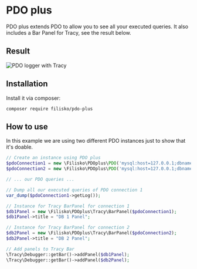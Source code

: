 # PDO plus

PDO plus extends PDO to allow you to see all your executed queries. It also includes a Bar Panel for Tracy, see the result below.

## Result
![PDO logger with Tracy](https://i.snag.gy/AbESVC.jpg "PDO logger with Tracy")

## Installation
Install it via composer:

```shell
composer require filisko/pdo-plus
```

## How to use

In this example we are using two different PDO instances just to show that it's doable.

```php
// Create an instance using PDO plus
$pdoConnection1 = new \Filisko\PDOplus\PDO('mysql:host=127.0.0.1;dbname=my_db', 'my_user', 'my_pass');
$pdoConnection2 = new \Filisko\PDOplus\PDO('mysql:host=127.0.0.1;dbname=my_other_db', 'my_user', 'my_pass');

// ... our PDO queries ...

// Dump all our executed queries of PDO connection 1
var_dump($pdoConnection1->getLog());

// Instance for Tracy BarPanel for connection 1
$db1Panel = new \Filisko\PDOplus\Tracy\BarPanel($pdoConnection1);
$db1Panel->title = "DB 1 Panel";

// Instance for Tracy BarPanel for connection 2
$db2Panel = new \Filisko\PDOplus\Tracy\BarPanel($pdoConnection2);
$db2Panel->title = "DB 2 Panel";

// Add panels to Tracy Bar
\Tracy\Debugger::getBar()->addPanel($db1Panel);
\Tracy\Debugger::getBar()->addPanel($db2Panel);
```
